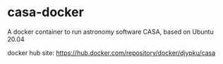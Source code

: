 # casa-docker
A docker container to run astronomy software CASA, based on Ubuntu 20.04

docker hub site:
https://hub.docker.com/repository/docker/djypku/casa

